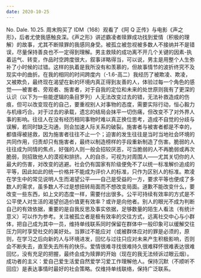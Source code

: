 ```yaml
---
date: 2020-10-25
---
```


No.
Dale.
10.25.
周末购买了 IDM（168）观看了《阿 Q 正传》与电影《声之形》，后者尤使我感触良深。《声之形》讲述霸凌者赎罪成功找到爱情（积极的理解）的故事，尤其不断赎罪的我感同身受。被孤立被忽视被多数人不接纳并不是错误，尽量保持善良也不一定得到理解。男主救赎的成功离不开几个关键的因素-执着运气、转变，作品时空跨度很大，叙事详略得当，可以说，男主是用整个人生弥补了小时候的过错。这样的执着是我所没有和羡慕的，但故事情节的波折终究不及现实中的曲折。在我的相同的时间跨度内（-1.6-高二）我经历了被欺凌、欺凌，又被欺负，最终现在渴望在新的环境内真正得到友善的人，体验过每一个角色的感觉——被害者、旁观者、施害者，对于自我的定位和未来的处世原则我有了更深的认识（以下为一些能逻辑的条目罗列）人无法改变过去的错，无法补救造成的伤痕，但可以改变现在的自己，要重视别人对事物的态度，需要实际行动，恒心毅力与机缘巧合。对于过去的承载，遗忘的结局会抹平一切伤痛，但改变不了对外界人事的影响。往往人在没有经历相同事物时难以真正换位思考，造成不自觉的分歧与误解，若同时缺乏沟通，则会加速人际关系的破裂。施害者与被害者都是不幸的，都值得被拯救，因为施害者往往不止一个；迫害的发生往往是当时当地社会环境的共同作用，归责却只有施害者，最终以制造榜样的手段重新制造了伤害。脆弱的人往往成为同情的焦点，好强的人则一般会招较厌恶，可当脆弱的人不再脆弱或再次脆弱，则招致他人的漠视和排挤。人的自杀，可视为对周围人——尤其关切你的人最大的伤害，对改变的逃避。社会仍有国家有阶级便免不了以统一标准解价追成的平等，因此如此的统一价格并不能成为评价人的标准，只作为区别人的标准。欺凌在学生中的常见说明人生而渴望公平——自己是受益的一方，要求平等也便成了多数人的需求，虽多数人不过是想扭转局面而不想改变局面。道歉不能改变什么，要改变一些东西，如上文的态度一样，需要付出很多。公平可持续有效率的方式是不公平使人对生活的渴望创造价值更有效率？或许是向他者。别人的眼光不成为判断自己的有效依据，重要的是自我反思及事实依据，足够数量的陌生人看法（有统计意义）可以作为参考。关注被孤立者是极有效率的交往方式，远离社交中心与小群体，把自己成为其中一员，维持单线联系同时保留在群体中一般印象可以缓解交往压力同时享受社交的美好处。当罪过不能应对（或被群体应对的罪是必须的，原则，在学习之后向新的人与环境进发，回忆与过往只应对未来产生积极影响，否则会不断失去，直至失去所有的快乐。爱情很难寻找很难持久很难释怀很难表达很难回忆，没有充足的把握，最终会成为赎罪的开始（现在的我无法倾诉过眼云烟）。成功者的主义：爱自己爱生活爱自然爱学习爱工作理解他人。保持沉默（不顺听不回应）是表达事情时最好的社会策略。仅维持单线联络，保持广泛联系。
